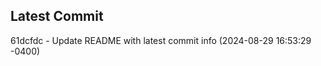 
## Latest Commit
61dcfdc - Update README with latest commit info (2024-08-29 16:53:29 -0400) <Yunxi-Zhou>
